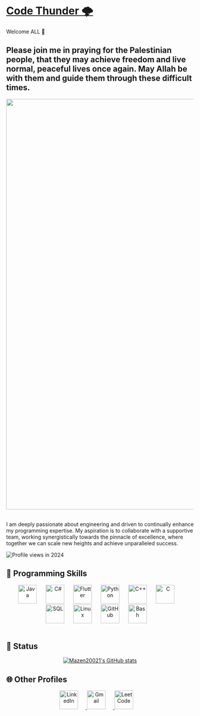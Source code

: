 # [Code Thunder 🌩️](https://drive.google.com/file/d/1Rn_GuxqdBnIU3WYwfAS9DgsseVKGq4Dv/view?usp=sharing)

Welcome ALL 👋

## Please join me in praying for the Palestinian people, that they may achieve freedom and live normal, peaceful lives once again. May Allah be with them and guide them through these difficult times.
<div align="center">
  <img alt="Free Palastine" width="1100px" style="padding-right:20px;" src="https://img.freepik.com/premium-photo/sad-little-palestinian-child-palestinian-flag-background-stop-war-concept-help-palestine_948175-1947.jpg"/>
</div>
<br />

I am deeply passionate about engineering and driven to continually enhance my programming expertise. My aspiration is to collaborate with a supportive team, working synergistically towards the pinnacle of excellence, where together we can scale new heights and achieve unparalleled success.

![Profile views in 2024](https://komarev.com/ghpvc/?username=Mazen20021&style=for-the-badge&color=1155ba)

## 🧰 Programming Skills

<div align="center">
  <img alt="Java" width="50px" style="padding-right:20px;" src="https://cdn.jsdelivr.net/gh/devicons/devicon/icons/java/java-original.svg"/>
  <img alt="C#" width="50px" style="padding-right:20px;" src="https://cdn.jsdelivr.net/gh/devicons/devicon/icons/csharp/csharp-original.svg"/>
  <img alt="Flutter" width="50px" style="padding-right:20px;" src="https://cdn.jsdelivr.net/gh/devicons/devicon/icons/flutter/flutter-original.svg"/>
  <img alt="Python" width="50px" style="padding-right:20px;" src="https://cdn.jsdelivr.net/gh/devicons/devicon/icons/python/python-plain.svg"/>
  <img alt="C++" width="50px" style="padding-right:20px;" src="https://cdn.jsdelivr.net/gh/devicons/devicon/icons/cplusplus/cplusplus-line.svg"/>
  <img alt="C" width="50px" style="padding-right:20px;" src="https://cdn.jsdelivr.net/gh/devicons/devicon/icons/c/c-line.svg"/>
  <img alt="SQL" width="50px" style="padding-right:20px;" src="https://cdn.jsdelivr.net/gh/devicons/devicon/icons/mysql/mysql-original.svg"/>
  <img alt="Linux" width="50px" style="padding-right:20px;" src="https://cdn.jsdelivr.net/gh/devicons/devicon/icons/linux/linux-original.svg"/>
  <img alt="GitHub" width="50px" style="padding-right:20px;" src="https://cdn.jsdelivr.net/gh/devicons/devicon/icons/github/github-original.svg"/>
  <img alt="Bash" width="50px" style="padding-right:20px;" src="https://cdn.jsdelivr.net/gh/devicons/devicon/icons/bash/bash-original.svg"/>
</div>

<br />

## 🐞 Status

<div align="center">
  <a href="https://github.com/Mazen20021">
    <img src="https://github-readme-stats.vercel.app/api/top-langs?username=Mazen20021&hide=Makefile,javascript,typescript&theme=algolia&show_icons=true" alt="Mazen20021's GitHub stats">
  </a>
</div>

## 🌐 Other Profiles
<div align="center">
  <a href="https://www.linkedin.com/in/mazen-mansour-b4726123a/">
    <img alt="LinkedIn" width="50px" style="padding-right:20px;" src="https://cdn.jsdelivr.net/gh/devicons/devicon/icons/linkedin/linkedin-original.svg"/>
  </a>
  <a href="mailto:your-email@example.com">
    <img alt="Gmail" width="50px" style="padding-right:20px;" src="https://cdn.jsdelivr.net/gh/devicons/devicon/icons/google/google-original.svg"/>
  </a>
  <a href="https://leetcode.com/u/CodeThunder/">
    <img alt="LeetCode" width="50px" style="padding-right:20px;" src="https://cdn.iconscout.com/icon/free/png-512/free-leetcode-3521542-2944960.png?f=webp&w=256"/>
  </a>
</div>
